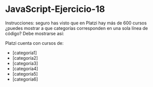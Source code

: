 # JavaScript-Ejercicio-18
Instrucciones: seguro has visto que en Platzi hay más de 600 cursos ¿puedes mostrar a que categorías corresponden en una sola línea de código? Debe mostrarse así:


Platzi cuenta con cursos de:
- [categoría1]
- [categoría2]
- [categoría3]
- [categoría4]
- [categoría5]
- [categoría6]
